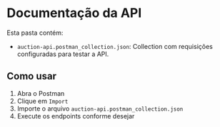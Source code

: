 # Documentação da API

Esta pasta contém:

- `auction-api.postman_collection.json`: Collection com requisições configuradas para testar a API.

## Como usar

1. Abra o Postman
2. Clique em `Import`
3. Importe o arquivo `auction-api.postman_collection.json`
4. Execute os endpoints conforme desejar
